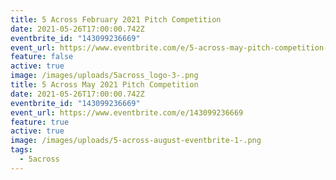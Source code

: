 ```yaml
---
title: 5 Across February 2021 Pitch Competition
date: 2021-05-26T17:00:00.742Z
eventbrite_id: "143099236669"
event_url: https://www.eventbrite.com/e/5-across-may-pitch-competition-tickets-143099236669
feature: false
active: true
image: /images/uploads/5across_logo-3-.png
title: 5 Across May 2021 Pitch Competition
date: 2021-05-26T17:00:00.742Z
eventbrite_id: "143099236669"
event_url: https://www.eventbrite.com/e/143099236669
feature: true
active: true
image: /images/uploads/5-across-august-eventbrite-1-.png
tags:
  - 5across
---
```

